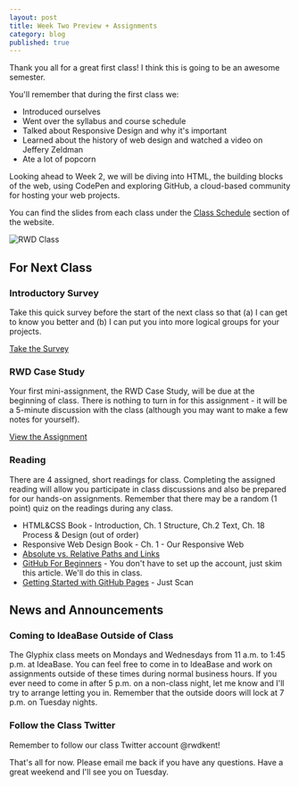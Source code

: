 ```yaml
---
layout: post
title: Week Two Preview + Assignments
category: blog
published: true
---
```


Thank you all for a great first class!   I think this is going to be an awesome semester.

You'll remember that during the first class we:

* Introduced ourselves
* Went over the syllabus and course schedule
* Talked about Responsive Design and why it's important
* Learned about the history of web design and watched a video on Jeffery Zeldman
* Ate a lot of popcorn

Looking ahead to Week 2, we will be diving into HTML, the building blocks of the web, using CodePen and exploring GitHub, a cloud-based community for hosting your web projects.

You can find the slides from each class under the [Class Schedule](http://rwdkent.com/class/schedule/) section of the website.

<img src="{{ site.baseurl }}/img/spring-2016/class1.jpg" alt="RWD Class" />

## For Next Class

### Introductory Survey

Take this quick survey before the start of the next class so that (a) I can get to know you better and (b) I can put you into more logical groups for your projects.

<a class="button small" href="https://kent.qualtrics.com/jfe/form/SV_02FBFyozDRa4b8F">Take the Survey</a>

### RWD Case Study

Your first mini-assignment, the RWD Case Study, will be due at the beginning of class. There is nothing to turn in for this assignment - it will be a 5-minute discussion with the class (although you may want to make a few notes for yourself).

<a class="button small" href="http://rwdkent.com/class/assignments/casestudy/">View the Assignment</a>


### Reading

There are 4 assigned, short readings for class.  Completing the assigned reading will allow you participate in class discussions and also be prepared for our hands-on assignments.  Remember that there may be a random (1 point) quiz on the readings during any class.

* HTML&CSS Book - Introduction, Ch. 1 Structure, Ch.2 Text, Ch. 18 Process & Design (out of order)
* Responsive Web Design Book - Ch. 1 - Our Responsive Web
* [Absolute vs. Relative Paths and Links](http://www.coffeecup.com/help/articles/absolute-vs-relative-pathslinks/)
* [GitHub For Beginners](http://readwrite.com/2013/09/30/understanding-github-a-journey-for-beginners-part-1) - You don't have to set up the account, just skim this article.  We'll do this in class.
* [Getting Started with GitHub Pages](https://24ways.org/2013/get-started-with-github-pages/) - Just Scan

## News and Announcements

### Coming to IdeaBase Outside of Class

The Glyphix class meets on Mondays and Wednesdays from 11 a.m. to 1:45 p.m. at IdeaBase.  You can feel free to come in to IdeaBase and work on assignments outside of these times during normal business hours.  If you ever need to come in after 5 p.m. on a non-class night, let me know and I'll try to arrange letting you in.  Remember that the outside doors will lock at 7 p.m. on Tuesday nights.

### Follow the Class Twitter

Remember to follow our class Twitter account @rwdkent!


That's all for now.  Please email me back if you have any questions.  Have a great weekend and I'll see you on Tuesday.
